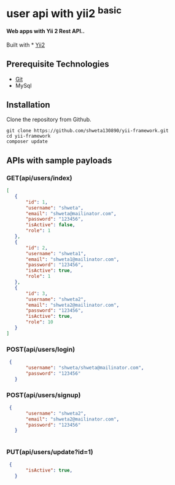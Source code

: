# user api with yii2 <sup>basic</sup>

#### Web apps with Yii 2 Rest API.. 

Built with * [Yii2](http://www.yiiframework.com/) 

## Prerequisite Technologies

* [Git](https://git-scm.com/downloads)  
* MySql

## Installation

Clone the repository from Github.
```
git clone https://github.com/shweta130890/yii-framework.git
cd yii-framework
composer update 
```

## APIs with sample payloads
### GET(api/users/index) 
 ```json
[
    {
        "id": 1,
        "username": "shweta",
        "email": "shweta@mailinator.com",
        "password": "123456",
        "isActive": false,
        "role": 1
    },
    {
        "id": 2,
        "username": "shweta1",
        "email": "shweta1@mailinator.com",
        "password": "123456",
        "isActive": true,
        "role": 1
    },
    {
        "id": 3,
        "username": "shweta2",
        "email": "shweta2@mailinator.com",
        "password": "123456",
        "isActive": true,
        "role": 10
    }
]
```

### POST(api/users/login) 
 ```json
  { 
        "username": "shweta/shweta@mailinator.com", 
        "password": "123456" 
    } 
```

### POST(api/users/signup) 
 ```json
  { 
        "username": "shweta2",
        "email": "shweta2@mailinator.com",
        "password": "123456"
    } 
    
 ```
    
### PUT(api/users/update?id=1) 
 ```json
  { 
        "isActive": true,
    }  
 ```
